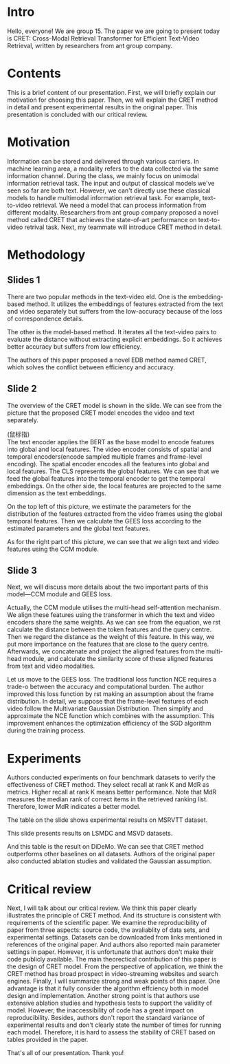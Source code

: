 # Intro
Hello, everyone! We are group 15. The paper we are going to present today is CRET: Cross-Modal Retrieval Transformer for Efficient Text-Video Retrieval, written by researchers from ant group company.

# Contents
This is a brief content of our presentation. First, we will briefly explain our motivation for choosing this paper. Then, we will explain the CRET method in detail and present experimental results in the original paper. This presentation is concluded with our critical review.

# Motivation
Information can be stored and delivered through various carriers. In machine learning area, a modality refers to the data collected via the same information channel. During the class, we mainly focus on unimodal information retrieval task. The input and output of classical models we've seen so far are both text. However, we can't directly use these classical models to handle multimodal information retrieval task. For example, text-to-video retrieval. We need a model that can process information from different modality. Researchers from ant group company proposed a novel method called CRET that achieves the state-of-art performance on text-to-video retrival task. Next, my teammate will introduce CRET method in detail.

# Methodology
## Slides 1
There are two popular methods in the text-video eld. One is the embedding-based method. It utilizes the embeddings of features extracted from the text and video separately but suffers from the low-accuracy because of the loss of correspondence details.

The other is the model-based method. It iterates all the text-video pairs to evaluate the distance without extracting explicit embeddings. So it achieves better accuracy but suffers from low efficiency.

The authors of this paper proposed a novel EDB method named CRET, which solves the conflict between efficiency and accuracy.

## Slide 2
The overview of the CRET model is shown in the slide. We can see from the picture that the proposed CRET model encodes the video and text separately. 

(鼠标指)\
The text encoder applies the BERT as the base model to encode features into global and local features. The video encoder consists of spatial and temporal encoders(encode sampled multiple frames and frame-level encoding). The spatial encoder encodes all the features into global and local features. The CLS represents the global features. We can see that we feed the global features into the temporal encoder to get the temporal embeddings. On the other side, the local features are projected to the same dimension as the text embeddings.

On the top left of this picture, we estimate the parameters for the distribution of the features extracted from the video frames using the global temporal features. Then we calculate the GEES loss according to the estimated parameters and the global text features.

As for the right part of this picture, we can see that we align text and video features using the CCM module.

## Slide 3
Next, we will discuss more details about the two important parts of this model—CCM module and GEES loss.

Actually, the CCM module utilises the multi-head self-attention mechanism. We align these features using the transformer in which the text and video encoders share the same weights. As we can see from the equation, we rst calculate the distance between the token features and the query centre. Then we regard the distance as the weight of this feature. In this way, we put more importance on the features that are close to the query centre. Afterwards, we concatenate and project the aligned features from the multi-head module, and calculate the similarity score of
these aligned features from text and video modalities.

Let us move to the GEES loss. The traditional loss function NCE requires a trade-o between the accuracy and computational burden. The author improved this loss function by rst making an assumption about the frame distribution. In detail, we suppose that the frame-level features of each video follow the Multivariate Gaussian Distribution. Then simplify and approximate the NCE function which combines with the assumption. This improvement enhances the optimization efficiency of the SGD algorithm during the training process.

# Experiments
Authors conducted experiments on four benchmark datasets to verify the effectiveness of CRET method. They select recall at rank K and MdR as metrics. Higher recall at rank K means better performance. Note that MdR measures the median rank of correct items in the retrieved ranking list. Therefore, lower MdR indicates a better model.

The table on the slide shows experimental results on MSRVTT dataset.

This slide presents results on LSMDC and MSVD datasets.

And this table is the result on DiDeMo. We can see that CRET method outperforms other baselines on all datasets. Authors of the original paper also conducted ablation studies and validated the Gaussian assumption.

# Critical review
Next, I will talk about our critical review. We think this paper clearly illustrates the principle of CRET method. And its structure is consistent with requirements of the scientific paper. We examine the reproducibility of paper from three aspects: source code, the avaliablity of data sets, and experimental settings. Datasets can be downloaded from links mentioned in references of the original paper. And authors also reported main parameter settings in paper. However, it is unfortunate that authors don't make their code publicly available. The main theorectical contribution of this paper is the design of CRET model. From the perspective of application, we think the CRET method has broad prospect in video-streaming websites and search engines. Finally, I will summarize strong and weak points of this paper. One advantage is that it fully consider the algorithm effciency both in model design and implementation. Another strong point is that authors use extensive ablation studies and hypothesis tests to support the validity of model. However, the inaccessibility of code has a great impact on reproducibility. Besides, authors don't report the standard variance of experimental results and don't clearly state the number of times for running each model. Therefore, it is hard to assess the stability of CRET based on tables provided in the paper.

That's all of our presentation. Thank you!

